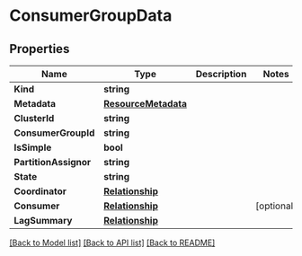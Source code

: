 # ConsumerGroupData

## Properties

Name | Type | Description | Notes
------------ | ------------- | ------------- | -------------
**Kind** | **string** |  | 
**Metadata** | [**ResourceMetadata**](ResourceMetadata.md) |  | 
**ClusterId** | **string** |  | 
**ConsumerGroupId** | **string** |  | 
**IsSimple** | **bool** |  | 
**PartitionAssignor** | **string** |  | 
**State** | **string** |  | 
**Coordinator** | [**Relationship**](Relationship.md) |  | 
**Consumer** | [**Relationship**](Relationship.md) |  | [optional] 
**LagSummary** | [**Relationship**](Relationship.md) |  | 

[[Back to Model list]](../README.md#documentation-for-models) [[Back to API list]](../README.md#documentation-for-api-endpoints) [[Back to README]](../README.md)


